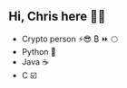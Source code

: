 <h2>Hi, Chris here 🏳️‍⚧️</h2>
<ul>
    <li>Crypto person ⚡😎 ₿ ⏩ 🌕</li>
    <li>Python 🐍</li>
    <li>Java ☕️</li>
    <li>C ☑️</li>
</li>


